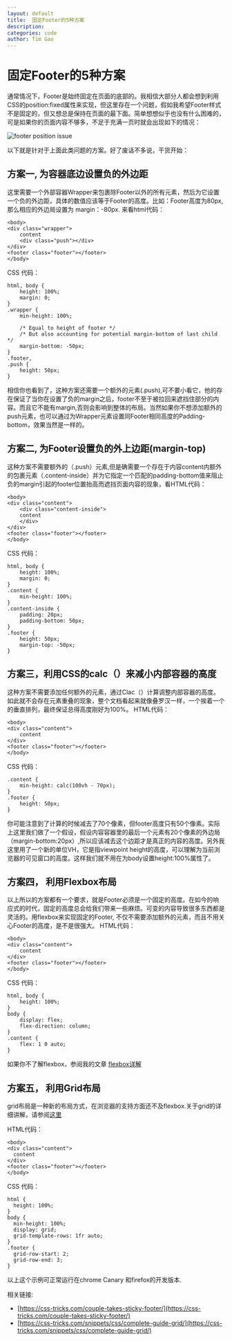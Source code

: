 ```yaml
---
layout: default
title:  固定Footer的5种方案
description: 
categories: code
author: Tim Gao
---
```


# 固定Footer的5种方案

通常情况下，Footer是始终固定在页面的底部的。我相信大部分人都会想到利用CSS的position:fixed属性来实现，但这里存在一个问题，假如我希望Footer样式不是固定的，但又想总是保持在页面的最下面。简单想想似乎也没有什么困难的，可是如果你的页面内容不够多，不足于充满一页时就会出现如下的情况：

  ![footer position issue]({{site.baseurl}}/assets/img/footer_issue.jpg) 

以下就是针对于上面此类问题的方案。好了废话不多说，干货开始：

## 方案一, 为容器底边设置负的外边距

这里需要一个外部容器Wrapper来包裹除Footer以外的所有元素，然后为它设置一个负的外边距，具体的数值应该等于Footer的高度。比如：Footer高度为80px,那么相应的外边局设置为 margin：-80px. 来看html代码：

    <body>
    <div class="wrapper">
        content
        <div class="push"></div>
    </div>
    <footer class="footer"></footer>
    </body>

CSS 代码：

    html, body {
        height: 100%;
        margin: 0;
    }
    .wrapper {
        min-height: 100%;

        /* Equal to height of footer */
        /* But also accounting for potential margin-bottom of last child */
        margin-bottom: -50px;
    }
    .footer,
    .push {
        height: 50px;
    }

相信你也看到了，这种方案还需要一个额外的元素(.push),可不要小看它，他的存在保证了当你在设置了负的margin之后，footer不至于被拉回来遮挡住部分的内容。而且它不能有margin,否则会影响到整体的布局。当然如果你不想添加额外的push元素，也可以通过为Wrapper元素设置同Footer相同高度的Padding-bottom，效果当然是一样的。

## 方案二, 为Footer设置负的外上边距(margin-top)

这种方案不需要额外的（.push）元素,但是确需要一个存在于内容content内额外的包裹元素（.content-inside）并为它指定一个匹配的padding-bottom值来阻止负的margin引起的footer位置抬高而遮挡页面内容的现象，看HTML代码：

    <body>
    <div class="content">
        <div class="content-inside">
        content
        </div>
    </div>
    <footer class="footer"></footer>
    </body>

CSS 代码：

    html, body {
        height: 100%;
        margin: 0;
    }
    .content {
        min-height: 100%;
    }
    .content-inside {
        padding: 20px;
        padding-bottom: 50px;
    }
    .footer {
        height: 50px;
        margin-top: -50px;
    }

## 方案三，利用CSS的calc（）来减小内部容器的高度

这种方案不需要添加任何额外的元素，通过Clac（）计算调整内部容器的高度。如此就不会存在元素重叠的现象，整个文档看起来就像叠罗汉一样，一个挨着一个的垂直排列，最终保证总得高度刚好为100%。 HTML代码：

    <body>
    <div class="content">
        content
    </div>
    <footer class="footer"></footer>
    </body>

CSS 代码：

    .content {
        min-height: calc(100vh - 70px);
    }
    .footer {
        height: 50px;
    }

你可能注意到了计算的时候减去了70个像素，但footer高度只有50个像素。实际上这里我们做了一个假设，假设内容容器里的最后一个元素有20个像素的外边局（margin-bottom:20px）,所以应该减去这个边距才是真正的内容的高度。另外我这里用了一个新的单位VH，它是指viewpoint height的高度，可以理解为当前浏览器的可见窗口的高度。这样我们就不用在为body设置height:100%属性了。

## 方案四， 利用Flexbox布局

以上所以的方案都有一个要求，就是Footer必须是一个固定的高度。在如今的响应式的时代，固定的高度总会给我们带来一些麻烦。可变的内容导致很多东西都是灵活的。用flexbox来实现固定的Footer, 不仅不需要添加额外的元素，而且不用关心Footer的高度，是不是很强大。 HTML代码：

    <body>
    <div class="content">
        content
    </div>
    <footer class="footer"></footer>
    </body>

CSS 代码：

    html, body {
        height: 100%;
    }
    body {
        display: flex;
        flex-direction: column;
    }
    .content {
        flex: 1 0 auto;
    }

如果你不了解flexbox，参阅我的文章 [flexbox详解](/2017-07-15/flexbox)

## 方案五， 利用Grid布局

grid布局是一种新的布局方式，在浏览器的支持方面还不及flexbox.关于grid的详细讲解，请参阅[这里](https://css-tricks.com/snippets/css/complete-guide-grid/)

HTML代码：
    
    <body>
    <div class="content">
      content
    </div>
    <footer class="footer"></footer>
    </body>
  
CSS 代码：

    html {
      height: 100%;
    }
    body {
      min-height: 100%;
      display: grid;
      grid-template-rows: 1fr auto;
    }
    .footer {
      grid-row-start: 2;
      grid-row-end: 3;
    }

以上这个示例可正常运行在chrome Canary 和firefox的开发版本.

相关链接: 
+ [https://css-tricks.com/couple-takes-sticky-footer/](https://css-tricks.com/couple-takes-sticky-footer/)
+ [https://css-tricks.com/snippets/css/complete-guide-grid/](https://css-tricks.com/snippets/css/complete-guide-grid/)